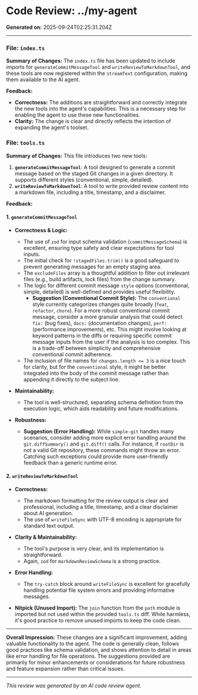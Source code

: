 # Code Review: ../my-agent

**Generated on:** 2025-09-24T02:25:31.204Z

---

### **File: `index.ts`**

**Summary of Changes:**
The `index.ts` file has been updated to include imports for `generateCommitMessageTool` and `writeReviewToMarkdownTool`, and these tools are now registered within the `streamText` configuration, making them available to the AI agent.

**Feedback:**
*   **Correctness:** The additions are straightforward and correctly integrate the new tools into the agent's capabilities. This is a necessary step for enabling the agent to use these new functionalities.
*   **Clarity:** The change is clear and directly reflects the intention of expanding the agent's toolset.

### **File: `tools.ts`**

**Summary of Changes:**
This file introduces two new tools:
1.  **`generateCommitMessageTool`**: A tool designed to generate a commit message based on the staged Git changes in a given directory. It supports different styles (conventional, simple, detailed).
2.  **`writeReviewToMarkdownTool`**: A tool to write provided review content into a markdown file, including a title, timestamp, and a disclaimer.

**Feedback:**

#### **1. `generateCommitMessageTool`**

*   **Correctness & Logic:**
    *   The use of `zod` for input schema validation (`commitMessageSchema`) is excellent, ensuring type safety and clear expectations for tool inputs.
    *   The initial check for `!stagedFiles.trim()` is a good safeguard to prevent generating messages for an empty staging area.
    *   The `excludeFiles` array is a thoughtful addition to filter out irrelevant files (e.g., build artifacts, lock files) from the change summary.
    *   The logic for different commit message `style` options (conventional, simple, detailed) is well-defined and provides useful flexibility.
        *   **Suggestion (Conventional Commit Style):** The `conventional` style currently categorizes changes quite broadly (`feat`, `refactor`, `chore`). For a more robust conventional commit message, consider a more granular analysis that could detect `fix:` (bug fixes), `docs:` (documentation changes), `perf:` (performance improvements), etc. This might involve looking at keyword patterns in the diffs or requiring specific commit message inputs from the user if the analysis is too complex. This is a trade-off between simplicity and comprehensive conventional commit adherence.
    *   The inclusion of file names for `changes.length <= 3` is a nice touch for clarity, but for the `conventional` style, it might be better integrated into the body of the commit message rather than appending it directly to the subject line.

*   **Maintainability:**
    *   The tool is well-structured, separating schema definition from the execution logic, which aids readability and future modifications.

*   **Robustness:**
    *   **Suggestion (Error Handling):** While `simple-git` handles many scenarios, consider adding more explicit error handling around the `git.diffSummary()` and `git.diff()` calls. For instance, if `rootDir` is not a valid Git repository, these commands might throw an error. Catching such exceptions could provide more user-friendly feedback than a generic runtime error.

#### **2. `writeReviewToMarkdownTool`**

*   **Correctness:**
    *   The markdown formatting for the review output is clear and professional, including a title, timestamp, and a clear disclaimer about AI generation.
    *   The use of `writeFileSync` with UTF-8 encoding is appropriate for standard text output.
*   **Clarity & Maintainability:**
    *   The tool's purpose is very clear, and its implementation is straightforward.
    *   Again, `zod` for `markdownReviewSchema` is a strong practice.
*   **Error Handling:**
    *   The `try-catch` block around `writeFileSync` is excellent for gracefully handling potential file system errors and providing informative messages.

*   **Nitpick (Unused Import):** The `join` function from the `path` module is imported but not used within the provided `tools.ts` diff. While harmless, it's good practice to remove unused imports to keep the code clean.

---

**Overall Impression:**
These changes are a significant improvement, adding valuable functionality to the agent. The code is generally clean, follows good practices like schema validation, and shows attention to detail in areas like error handling for file operations. The suggestions provided are primarily for minor enhancements or considerations for future robustness and feature expansion rather than critical issues.

---

*This review was generated by an AI code review agent.*
